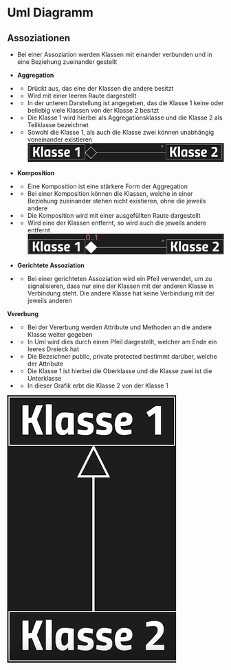 # Uml Diagramm

## Assoziationen

- Bei einer Assoziation werden Klassen mit einander verbunden und in eine Beziehung zueinander gestellt


- **Aggregation**
- - Drückt aus, das eine der Klassen die andere besitzt
- - Wird mit einer leeren Raute dargestellt
- - In der unteren Darstellung ist angegeben, das die Klasse 1 keine oder beliebig viele Klassen von der Klasse 2 besitzt
- - Die Klasse 1 wird hierbei als Aggregationsklasse und die Klasse 2 als Teilklasse bezeichnet
- - Sowohl die Klasse 1, als auch die Klasse zwei können unabhängig voneinander existieren
![Empty](image/aggregation.png)

- **Komposition**
- - Eine Komposition ist eine stärkere Form der Aggregation
- - Bei einer Komposition können die Klassen, welche in einer Beziehung zueinander stehen nicht existieren, ohne die jeweils andere
- - Die Komposition wird mit einer ausgefüllten Raute dargestellt
- - Wird eine der Klassen entfernt, so wird auch die jeweils andere entfernt
![Empty](image/komposition.png)

- **Gerichtete Assoziation**
- - Bei einer gerichteten Assoziation wird ein Pfeil verwendet, um zu signalisieren, dass nur eine der Klassen mit der anderen Klasse in Verbindung steht. Die andere Klasse hat keine Verbindung mit der jeweils anderen

**Vererbung**
- - Bei der Vererbung werden Attribute und Methoden an die andere Klasse weiter gegeben
- - In Uml wird dies durch einen Pfeil dargestellt, welcher am Ende ein leeres Dreieck hat
- - Die Bezeichner public, private protected bestimmt darüber, welche der Attribute
- - Die Klasse 1 ist hierbei die Oberklasse und die Klasse zwei ist die Unterklasse
- - In dieser Grafik erbt die Klasse 2 von der Klasse 1

![Empty](image/vererbung.png)